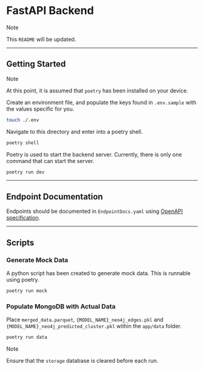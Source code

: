 
# FastAPI Backend

> [!NOTE]
> This `README` will be updated.

---

## Getting Started

> [!NOTE]
> At this point, it is assumed that `poetry` has been installed on your device.

Create an environment file, and populate the keys found in `.env.sample` with the values specific for you.

```bash
touch ./.env
```

Navigate to this directory and enter into a poetry shell.

```bash
poetry shell
```

Poetry is used to start the backend server. Currently, there is only one command that can start the server.

```bash
poetry run dev
```

---

## Endpoint Documentation

Endpoints should be documented in `EndpointDocs.yaml` using [OpenAPI specification](https://swagger.io/docs/specification/basic-structure/).

---

## Scripts

### Generate Mock Data

A python script has been created to generate mock data. This is runnable using poetry.

```bash
poetry run mock
```

### Populate MongoDB with Actual Data

Place `merged_data.parquet`, `{MODEL_NAME}_neo4j_edges.pkl` and `{MODEL_NAME}_neo4j_predicted_cluster.pkl` within the `app/data` folder.

```bash
poetry run data
```
> [!NOTE]
> Ensure that the `storage` database is cleared before each run.
